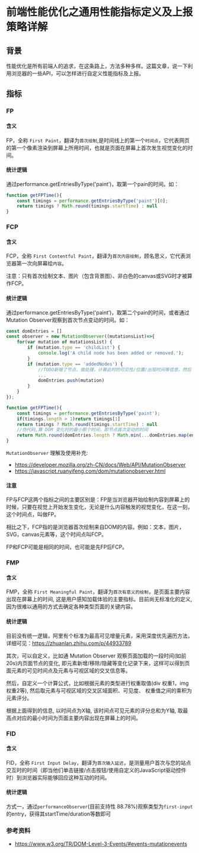 # 前端性能优化之通用性能指标定义及上报策略详解
## 背景
性能优化是所有前端人的追求，在这条路上，方法多种多样。这篇文章，说一下利用浏览器的一些API，可以怎样进行自定义性能指标及上报。

## 指标
### FP
#### 含义
FP，全称 `First Paint`，翻译为`首次绘制`,是时间线上的第一个`时间点`，它代表网页的第一个像素渲染到屏幕上所用时间，也就是页面在屏幕上首次发生视觉变化的时间。

#### 统计逻辑
通过performance.getEntriesByType('paint’)，取第一个pain的时间。如：
```js
function getFPTime(){
    const timings = performance.getEntriesByType('paint')[0];
    return timings ? Math.round(timings.startTime) : null
} 
```
### FCP
#### 含义
FCP，全称 `First Contentful Paint`，翻译为`首次内容绘制`，顾名思义，它代表浏览器第一次向屏幕绘`内容`。

注意：只有首次绘制文本、图片（包含背景图）、非白色的canvas或SVG时才被算作FCP。
#### 统计逻辑
通过performance.getEntriesByType('paint’)，取第二个pain的时间，或者通过Mutation Observer观察到首次节点变动的时间。如：
```js
const domEntries = []
const observer = new MutationObserver((mutationsList)=>{
    for(var mutation of mutationsList) {
        if (mutation.type == 'childList') {
            console.log('A child node has been added or removed.');
        }
        if (mutation.type == 'addedNodes') {
            //TODO新增了节点，做处理，计算此时的可见性/位置/出现时间等信息，然后 push 进数组
            ...
            domEntries.push(mutation) 
        }
    }
});

function getFPTime(){
    const timings = performance.getEntriesByType('paint');
    if(timings.length > 1)return timings[1]
    return timings ? Math.round(timings.startTime) : null
    //伪代码,算 DOM 变化时的最小那个时间，即节点首次变动的时间
    return Math.round(domEntries.length ? Math.min(...domEntries.map(entry => entry.time)) : 0);
} 
```
`MutationObserver` 理解及使用补充: 
+ https://developer.mozilla.org/zh-CN/docs/Web/API/MutationObserver
+ https://javascript.ruanyifeng.com/dom/mutationobserver.html

#### 注意
FP与FCP这两个指标之间的主要区别是：FP是当浏览器开始绘制内容到屏幕上的时候，只要在视觉上开始发生变化，无论是什么内容触发的视觉变化，在这一刻，这个时间点，叫做FP。

相比之下，FCP指的是浏览器首次绘制来自DOM的内容。例如：文本，图片，SVG，canvas元素等，这个时间点叫FCP。

FP和FCP可能是相同的时间，也可能是先FP后FCP。

### FMP
#### 含义
FMP，全称 `First Meaningful Paint`，翻译为`首次有意义的绘制`，是页面主要内容出现在屏幕上的时间, 这是用户感知加载体验的主要指标。目前尚无标准化的定义, 因为很难以通用的方式去确定各种类型页面的关键内容。
#### 统计逻辑
目前没有统一逻辑，阿里有个标准为最高可见增量元素，采用深度优先遍历方法，详细可见：https://zhuanlan.zhihu.com/p/44933789

其次，可以自定义，比如通 Mutation Observer 观察页面加载的一段时间(如前20s)内页面节点的变化, 即元素新增/移除/隐藏等变化记录下来，这样可以得到页面元素的可见时间点及元素与可视区域的交叉信息等。

然后，自定义一个计算公式，比如根据元素的类型进行权重取值(div 权重1，img 权重2等), 然后取元素与可视区域的交叉区域面积、可见度、 权重值之间的乘积为元素评分。

根据上面得到的信息, 以时间点为X轴, 该时间点可见元素的评分总和为Y轴, 取最高点对应的最小时间为页面主要内容出现在屏幕上的时间。

### FID
#### 含义
FID，全称 `First Input Delay`，翻译为`首次输入延迟`，是测量用户首次与您的站点交互时的时间（即当他们单击链接/点击按钮/使用自定义的JavaScript驱动控件时）到浏览器实际能够回应这种互动的时间。
#### 统计逻辑
方式一，通过`performanceObserver`(目前支持性	88.78%)观察类型为`first-input`的entry，获得其startTime/duration等数即可

### 参考资料
+ https://www.w3.org/TR/DOM-Level-3-Events/#events-mutationevents